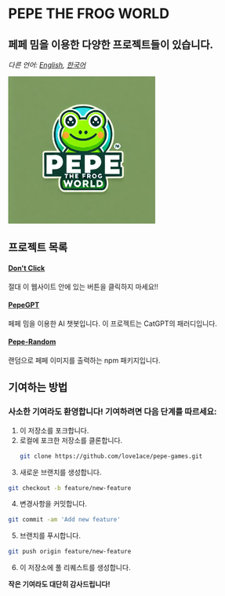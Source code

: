 # PEPE THE FROG WORLD

## 페페 밈을 이용한 다양한 프로젝트들이 있습니다.

_다른 언어: [English](README.md), [한국어](README.ko.md)_

<img src="pepe_img/img_5108/pepe5108.png" alt="Example Image" width="300" />

## 프로젝트 목록

#### [Don't Click](https://love1ace.github.io/pepe-world/projects/dontclick/index.html)
절대 이 웹사이트 안에 있는 버튼을 클릭하지 마세요!!

#### [PepeGPT](https://love1ace.github.io/pepe-world/projects/pepegpt/index.html)
페페 밈을 이용한 AI 챗봇입니다. 이 프로젝트는 CatGPT의 패러디입니다.

#### [Pepe-Random](https://github.com/love1ace/npm-random-pepes)
랜덤으로 페페 이미지를 출력하는 npm 패키지입니다.

## 기여하는 방법

### 사소한 기여라도 환영합니다! 기여하려면 다음 단계를 따르세요:

1. 이 저장소를 포크합니다.
2. 로컬에 포크한 저장소를 클론합니다.
   ```bash
   git clone https://github.com/love1ace/pepe-games.git
   ```
3.	새로운 브랜치를 생성합니다.
   ```bash
 git checkout -b feature/new-feature
```

4.	변경사항을 커밋합니다.
   ```bash
  git commit -am 'Add new feature'
```

5.	브랜치를 푸시합니다.
   ```bash
 git push origin feature/new-feature
```

6.	이 저장소에 풀 리퀘스트를 생성합니다.


**작은 기여라도 대단히 감사드립니다!**


